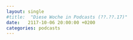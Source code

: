 ```yaml
---
layout: single
#title:  "Diese Woche in Podcasts (??.??.17)"
date:   2117-10-06 20:00:00 +0200
categories: podcasts
---
```



[agents]: /assets/images/freeagents_artwork.png.jpg "Free Agents"
[atp]: /assets/images/atp_400x400.jpg "Accidental Tech Podcast"
[b2w]: /assets/images/b2w_quarter.jpg "Back to Work"
[core]: /assets/images/coreint_400x400.png "Core Intuition"
[friday]: /assets/images/do_by_friday.jpg "Do by Friday"
[radar]: /assets/images/radar_artwork.png "Under the Radar"
[talk]: /assets/images/talkshow_170x170bb.jpg "The Talk Show"
[timetable]: /assets/images/timetable.png "Timetable"